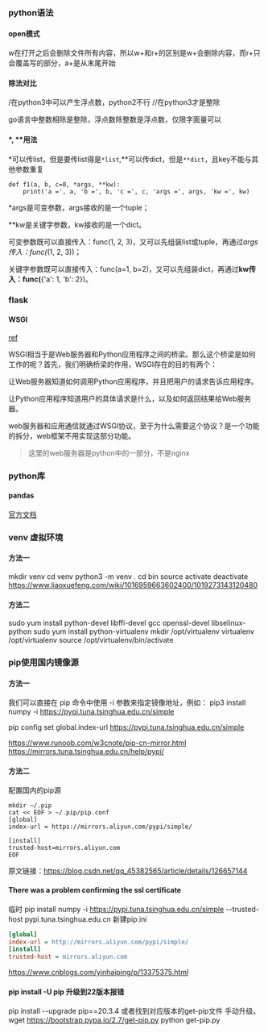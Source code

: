 ### python语法

#### open模式

w在打开之后会删除文件所有内容，所以w+和r+的区别是w+会删除内容，而r+只会覆盖写的部分，a+是从末尾开始

#### 除法对比

/在python3中可以产生浮点数，python2不行
//在python3才是整除

go语言中整数相除是整除，浮点数除整数是浮点数，仅限字面量可以

#### *, **用法

*可以传list，但是要传list得是`*list`,**可以传dict，但是`**dict`，且key不能与其他参数重复
```
def f1(a, b, c=0, *args, **kw):
    print('a =', a, 'b =', b, 'c =', c, 'args =', args, 'kw =', kw)

```

*args是可变参数，args接收的是一个tuple；

**kw是关键字参数，kw接收的是一个dict。

可变参数既可以直接传入：func(1, 2, 3)，又可以先组装list或tuple，再通过*args传入：func(*(1, 2, 3))；

关键字参数既可以直接传入：func(a=1, b=2)，又可以先组装dict，再通过**kw传入：func(**{'a': 1, 'b': 2})。

### flask

#### WSGI

[ref](https://segmentfault.com/a/1190000003069785)

WSGI相当于是Web服务器和Python应用程序之间的桥梁。那么这个桥梁是如何工作的呢？首先，我们明确桥梁的作用，WSGI存在的目的有两个：

让Web服务器知道如何调用Python应用程序，并且把用户的请求告诉应用程序。

让Python应用程序知道用户的具体请求是什么，以及如何返回结果给Web服务器。

web服务器和应用通信就通过WSGI协议，至于为什么需要这个协议？是一个功能的拆分，web框架不用实现这部分功能。

>这里的web服务器是python中的一部分，不是nginx

### python库

#### pandas

[官方文档](https://pandas.pydata.org/pandas-docs/stable/index.html)

### venv 虚拟环境

#### 方法一

mkdir venv
cd venv
python3 -m venv .
cd bin
source activate
deactivate
https://www.liaoxuefeng.com/wiki/1016959663602400/1019273143120480

#### 方法二

sudo yum install python-devel libffi-devel gcc openssl-devel libselinux-python
sudo yum install python-virtualenv
mkdir /opt/virtualenv
virtualenv /opt/virtualenv
source /opt/virtualenv/bin/activate

### pip使用国内镜像源

#### 方法一

我们可以直接在 pip 命令中使用 -i 参数来指定镜像地址，例如：
pip3 install numpy -i https://pypi.tuna.tsinghua.edu.cn/simple

pip config set global.index-url https://pypi.tuna.tsinghua.edu.cn/simple

https://www.runoob.com/w3cnote/pip-cn-mirror.html
https://mirrors.tuna.tsinghua.edu.cn/help/pypi/

#### 方法二

配置国内的pip源
```
mkdir ~/.pip
cat << EOF > ~/.pip/pip.conf
[global]
index-url = https://mirrors.aliyun.com/pypi/simple/

[install]
trusted-host=mirrors.aliyun.com
EOF
```

原文链接：https://blog.csdn.net/qq_45382565/article/details/126657144

#### There was a problem confirming the ssl certificate

临时
pip install numpy -i https://pypi.tuna.tsinghua.edu.cn/simple --trusted-host pypi.tuna.tsinghua.edu.cn
新建pip.ini
```ini
[global]
index-url = http://mirrors.aliyun.com/pypi/simple/
[install]
trusted-host = mirrors.aliyun.com
```
https://www.cnblogs.com/yinhaiping/p/13375375.html

#### pip install -U pip 升级到22版本报错
pip install --upgrade pip==20.3.4
或者找到对应版本的get-pip文件 手动升级。
wget https://bootstrap.pypa.io/2.7/get-pip.py
python get-pip.py 
